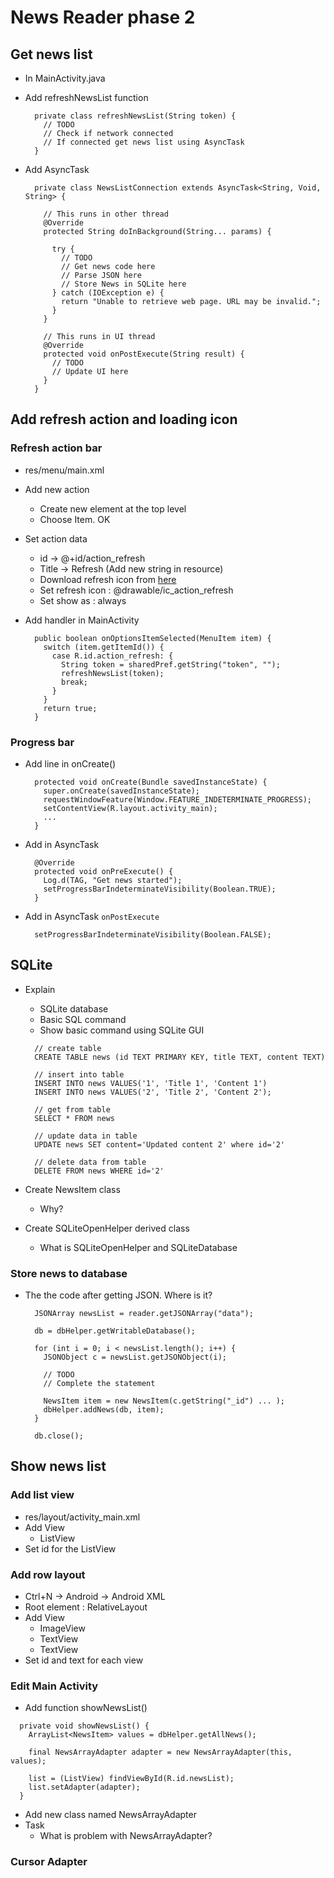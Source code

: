 
# News Reader phase 2

## Get news list

* In MainActivity.java
* Add refreshNewsList function

  ```
    private class refreshNewsList(String token) {
      // TODO 
      // Check if network connected
      // If connected get news list using AsyncTask
    }
  ```
* Add AsyncTask

  ```
    private class NewsListConnection extends AsyncTask<String, Void, String> {
      
      // This runs in other thread
      @Override
      protected String doInBackground(String... params) {

        try {
          // TODO 
          // Get news code here
          // Parse JSON here
          // Store News in SQLite here
        } catch (IOException e) {
          return "Unable to retrieve web page. URL may be invalid.";
        }
      }

      // This runs in UI thread
      @Override
      protected void onPostExecute(String result) {
        // TODO
        // Update UI here
      }
    }
  ```

## Add refresh action and loading icon

### Refresh action bar

* res/menu/main.xml
* Add new action
  * Create new element at the top level
  * Choose Item. OK
* Set action data
  * id -> @+id/action_refresh
  * Title -> Refresh (Add new string in resource)
  * Download refresh icon from [here](https://cloudup.com/cpWbpbapLbO)
  * Set refresh icon : @drawable/ic_action_refresh
  * Set show as : always
* Add handler in MainActivity

  ```
    public boolean onOptionsItemSelected(MenuItem item) {
      switch (item.getItemId()) {
        case R.id.action_refresh: {
          String token = sharedPref.getString("token", "");
          refreshNewsList(token);
          break;
        }
      }
      return true;
    } 
  ```

### Progress bar

* Add line in onCreate()

  ```
    protected void onCreate(Bundle savedInstanceState) {
      super.onCreate(savedInstanceState);
      requestWindowFeature(Window.FEATURE_INDETERMINATE_PROGRESS);
      setContentView(R.layout.activity_main);
      ...
    }
  ```
* Add in AsyncTask

  ```
    @Override
    protected void onPreExecute() {
      Log.d(TAG, "Get news started");
      setProgressBarIndeterminateVisibility(Boolean.TRUE); 
    }
  ```
* Add in AsyncTask `onPostExecute`

  ```
    setProgressBarIndeterminateVisibility(Boolean.FALSE); 
  ```

## SQLite

* Explain
  * SQLite database
  * Basic SQL command
  * Show basic command using SQLite GUI

  ```
    // create table
    CREATE TABLE news (id TEXT PRIMARY KEY, title TEXT, content TEXT)
    
    // insert into table
    INSERT INTO news VALUES('1', 'Title 1', 'Content 1')
    INSERT INTO news VALUES('2', 'Title 2', 'Content 2');
    
    // get from table
    SELECT * FROM news

    // update data in table
    UPDATE news SET content='Updated content 2' where id='2'

    // delete data from table
    DELETE FROM news WHERE id='2'
  ```

* Create NewsItem class
  * Why?
* Create SQLiteOpenHelper derived class
  * What is SQLiteOpenHelper and SQLiteDatabase

### Store news to database

* The the code after getting JSON. Where is it?

  ```
    JSONArray newsList = reader.getJSONArray("data");

    db = dbHelper.getWritableDatabase();
    
    for (int i = 0; i < newsList.length(); i++) {
      JSONObject c = newsList.getJSONObject(i);
      
      // TODO 
      // Complete the statement

      NewsItem item = new NewsItem(c.getString("_id") ... );
      dbHelper.addNews(db, item);
    }
    
    db.close();
  ```

## Show news list

### Add list view

* res/layout/activity_main.xml
* Add View
  * ListView 
* Set id for the ListView

### Add row layout

* Ctrl+N -> Android -> Android XML
* Root element : RelativeLayout
* Add View
  * ImageView
  * TextView
  * TextView
* Set id and text for each view

### Edit Main Activity

* Add function showNewsList()

```
  private void showNewsList() {
    ArrayList<NewsItem> values = dbHelper.getAllNews();

    final NewsArrayAdapter adapter = new NewsArrayAdapter(this, values);
     
    list = (ListView) findViewById(R.id.newsList);
    list.setAdapter(adapter);
  }
```

* Add new class named NewsArrayAdapter
* Task
  * What is problem with NewsArrayAdapter?

### Cursor Adapter


